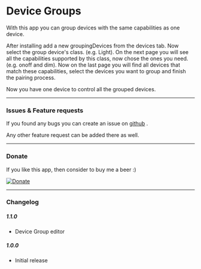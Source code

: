 # Device Groups

With this app you can group devices with the same capabilities as one device.

After installing add a new groupingDevices from the devices tab.
Now select the group device's class. (e.g. Light).
On the next page you will see all the capabilities supported by this class, now chose the ones you need. (e.g. onoff and dim).
Now on the last page you will find all devices that match these capabilities, select the devices you want to group and finish the pairing process.

Now you have one device to control all the grouped devices.


---

### Issues & Feature requests

If you found any bugs you can create an issue on [github](https://github.com/swttt/com.swttt.devicegroups) .

Any other feature request can be added there as well.

---

### Donate

If you like this app, then consider to buy me a beer :)

[![Donate](https://www.paypalobjects.com/webstatic/en_US/i/btn/png/btn_donate_92x26.png)](https://paypal.me/BasJansen)

---

### Changelog

##### 1.1.0
- Device Group editor

##### 1.0.0
- Initial release

